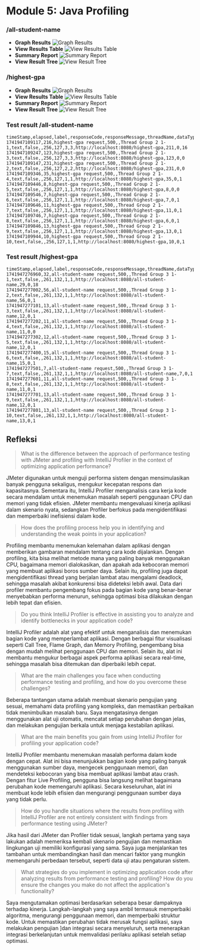 # Module 5: Java Profiling

### /all-student-name

- **Graph Results**
  ![Graph Results](images/Graph%20result_1.png)
- **View Results Table**
  ![View Results Table](images/Result%20table_1.png)
- **Summary Report**
  ![Summary Report](images/Summary%20report_1.png)
- **View Result Tree**
  ![View Result Tree](images/Result%20tree_1.png)

### /highest-gpa

- **Graph Results**
  ![Graph Results](images/Graph%20result_2.png)
- **View Results Table**
  ![View Results Table](images/Result%20table_2.png)
- **Summary Report**
  ![Summary Report](images/Summary%20report_2.png)
- **View Result Tree**
  ![View Result Tree](images/Result%20tree_2.png)

### Test result /all-student-name
```
timeStamp,elapsed,label,responseCode,responseMessage,threadName,dataType,success,failureMessage,bytes,sentBytes,grpThreads,allThreads,URL,Latency,IdleTime,Connect
1741947109117,216,highest-gpa request,500,,Thread Group 2 1-1,text,false,,256,127,3,3,http://localhost:8080/highest-gpa,211,0,16
1741947109247,123,highest-gpa request,500,,Thread Group 2 1-3,text,false,,256,127,3,3,http://localhost:8080/highest-gpa,123,0,0
1741947109147,231,highest-gpa request,500,,Thread Group 2 1-2,text,false,,256,127,2,2,http://localhost:8080/highest-gpa,231,0,0
1741947109346,35,highest-gpa request,500,,Thread Group 2 1-4,text,false,,256,127,1,1,http://localhost:8080/highest-gpa,35,0,1
1741947109446,8,highest-gpa request,500,,Thread Group 2 1-5,text,false,,256,127,1,1,http://localhost:8080/highest-gpa,8,0,0
1741947109546,7,highest-gpa request,500,,Thread Group 2 1-6,text,false,,256,127,1,1,http://localhost:8080/highest-gpa,7,0,1
1741947109646,11,highest-gpa request,500,,Thread Group 2 1-7,text,false,,256,127,1,1,http://localhost:8080/highest-gpa,11,0,1
1741947109746,7,highest-gpa request,500,,Thread Group 2 1-8,text,false,,256,127,1,1,http://localhost:8080/highest-gpa,6,0,1
1741947109846,13,highest-gpa request,500,,Thread Group 2 1-9,text,false,,256,127,1,1,http://localhost:8080/highest-gpa,13,0,1
1741947109944,10,highest-gpa request,500,,Thread Group 2 1-10,text,false,,256,127,1,1,http://localhost:8080/highest-gpa,10,0,1

```

### Test result /highest-gpa
```
timeStamp,elapsed,label,responseCode,responseMessage,threadName,dataType,success,failureMessage,bytes,sentBytes,grpThreads,allThreads,URL,Latency,IdleTime,Connect
1741947276960,32,all-student-name request,500,,Thread Group 3 1-1,text,false,,261,132,1,1,http://localhost:8080/all-student-name,29,0,18
1741947277002,56,all-student-name request,500,,Thread Group 3 1-2,text,false,,261,132,1,1,http://localhost:8080/all-student-name,56,0,1
1741947277101,13,all-student-name request,500,,Thread Group 3 1-3,text,false,,261,132,1,1,http://localhost:8080/all-student-name,12,0,1
1741947277202,11,all-student-name request,500,,Thread Group 3 1-4,text,false,,261,132,1,1,http://localhost:8080/all-student-name,11,0,0
1741947277302,12,all-student-name request,500,,Thread Group 3 1-5,text,false,,261,132,1,1,http://localhost:8080/all-student-name,12,0,1
1741947277400,15,all-student-name request,500,,Thread Group 3 1-6,text,false,,261,132,1,1,http://localhost:8080/all-student-name,15,0,1
1741947277501,7,all-student-name request,500,,Thread Group 3 1-7,text,false,,261,132,1,1,http://localhost:8080/all-student-name,7,0,1
1741947277601,11,all-student-name request,500,,Thread Group 3 1-8,text,false,,261,132,1,1,http://localhost:8080/all-student-name,11,0,1
1741947277701,13,all-student-name request,500,,Thread Group 3 1-9,text,false,,261,132,1,1,http://localhost:8080/all-student-name,12,0,1
1741947277801,13,all-student-name request,500,,Thread Group 3 1-10,text,false,,261,132,1,1,http://localhost:8080/all-student-name,13,0,1

```

## Refleksi

> What is the difference between the approach of performance testing with JMeter and profiling with IntelliJ Profiler in the context of optimizing application performance?

JMeter digunakan untuk menguji performa sistem dengan mensimulasikan banyak pengguna sekaligus, mengukur kecepatan respons dan kapasitasnya. Sementara itu, IntelliJ Profiler menganalisis cara kerja kode secara mendalam untuk menemukan masalah seperti penggunaan CPU dan memori yang tidak efisien. JMeter membantu mengevaluasi kinerja aplikasi dalam skenario nyata, sedangkan Profiler berfokus pada mengidentifikasi dan memperbaiki inefisiensi dalam kode.

> How does the profiling process help you in identifying and understanding the weak points in your application?

Profiling membantu menemukan kelemahan dalam aplikasi dengan memberikan gambaran mendalam tentang cara kode dijalankan. Dengan profiling, kita bisa melihat metode mana yang paling banyak menggunakan CPU, bagaimana memori dialokasikan, dan apakah ada kebocoran memori yang membuat aplikasi boros sumber daya. Selain itu, profiling juga dapat mengidentifikasi thread yang berjalan lambat atau mengalami deadlock, sehingga masalah akibat konkurensi bisa dideteksi lebih awal. Data dari profiler membantu pengembang fokus pada bagian kode yang benar-benar menyebabkan performa menurun, sehingga optimasi bisa dilakukan dengan lebih tepat dan efisien.

> Do you think IntelliJ Profiler is effective in assisting you to analyze and identify bottlenecks in your application code?

IntelliJ Profiler adalah alat yang efektif untuk menganalisis dan menemukan bagian kode yang memperlambat aplikasi. Dengan berbagai fitur visualisasi seperti Call Tree, Flame Graph, dan Memory Profiling, pengembang bisa dengan mudah melihat penggunaan CPU dan memori. Selain itu, alat ini membantu mengukur berbagai aspek performa aplikasi secara real-time, sehingga masalah bisa ditemukan dan diperbaiki lebih cepat.

> What are the main challenges you face when conducting performance testing and profiling, and how do you overcome these challenges?

Beberapa tantangan utama adalah membuat skenario pengujian yang sesuai, memahami data profiling yang kompleks, dan memastikan perbaikan tidak menimbulkan masalah baru. Saya mengatasinya dengan menggunakan alat uji otomatis, mencatat setiap perubahan dengan jelas, dan melakukan pengujian berkala untuk menjaga kestabilan aplikasi.

> What are the main benefits you gain from using IntelliJ Profiler for profiling your application code?

IntelliJ Profiler membantu menemukan masalah performa dalam kode dengan cepat. Alat ini bisa menunjukkan bagian kode yang paling banyak menggunakan sumber daya, mengecek penggunaan memori, dan mendeteksi kebocoran yang bisa membuat aplikasi lambat atau crash. Dengan fitur Live Profiling, pengguna bisa langsung melihat bagaimana perubahan kode memengaruhi aplikasi. Secara keseluruhan, alat ini membuat kode lebih efisien dan mengurangi penggunaan sumber daya yang tidak perlu.

> How do you handle situations where the results from profiling with IntelliJ Profiler are not entirely consistent with findings from performance testing using JMeter?

Jika hasil dari JMeter dan Profiler tidak sesuai, langkah pertama yang saya lakukan adalah memeriksa kembali skenario pengujian dan memastikan lingkungan uji memiliki konfigurasi yang sama. Saya juga menjalankan tes tambahan untuk membandingkan hasil dan mencari faktor yang mungkin memengaruhi perbedaan tersebut, seperti data uji atau pengaturan sistem.

> What strategies do you implement in optimizing application code after analyzing results from performance testing and profiling? How do you ensure the changes you make do not affect the application's functionality?

Saya mengutamakan optimasi berdasarkan seberapa besar dampaknya terhadap kinerja. Langkah-langkah yang saya ambil termasuk memperbaiki algoritma, mengurangi penggunaan memori, dan memperbaiki struktur kode. Untuk memastikan perubahan tidak merusak fungsi aplikasi, saya melakukan pengujian ]dan integrasi secara menyeluruh, serta menerapkan integrasi berkelanjutan untuk memvalidasi perilaku aplikasi setelah setiap optimasi.